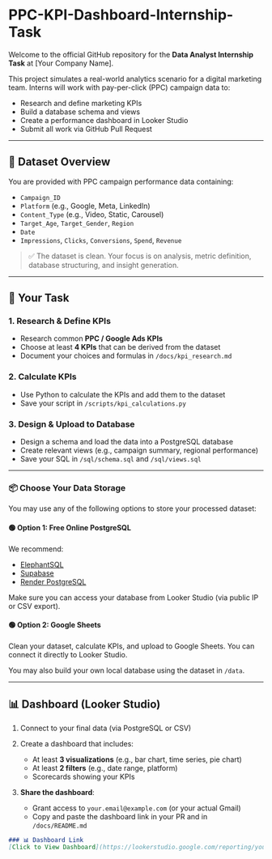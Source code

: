# PPC-KPI-Dashboard-Internship-Task

Welcome to the official GitHub repository for the **Data Analyst Internship Task** at [Your Company Name].

This project simulates a real-world analytics scenario for a digital marketing team. Interns will work with pay-per-click (PPC) campaign data to:

- Research and define marketing KPIs
- Build a database schema and views
- Create a performance dashboard in Looker Studio
- Submit all work via GitHub Pull Request

---

## 📁 Dataset Overview

You are provided with PPC campaign performance data containing:

- `Campaign_ID`
- `Platform` (e.g., Google, Meta, LinkedIn)
- `Content_Type` (e.g., Video, Static, Carousel)
- `Target_Age`, `Target_Gender`, `Region`
- `Date`
- `Impressions`, `Clicks`, `Conversions`, `Spend`, `Revenue`

> ✅ The dataset is clean. Your focus is on analysis, metric definition, database structuring, and insight generation.

---

## 🎯 Your Task

### 1. Research & Define KPIs
- Research common **PPC / Google Ads KPIs**
- Choose at least **4 KPIs** that can be derived from the dataset
- Document your choices and formulas in `/docs/kpi_research.md`

### 2. Calculate KPIs
- Use Python to calculate the KPIs and add them to the dataset
- Save your script in `/scripts/kpi_calculations.py`

### 3. Design & Upload to Database
- Design a schema and load the data into a PostgreSQL database
- Create relevant views (e.g., campaign summary, regional performance)
- Save your SQL in `/sql/schema.sql` and `/sql/views.sql`

---

### 📦 Choose Your Data Storage

You may use any of the following options to store your processed dataset:

#### 🟢 Option 1: Free Online PostgreSQL
We recommend:
- [ElephantSQL](https://www.elephantsql.com/)
- [Supabase](https://supabase.com/)
- [Render PostgreSQL](https://render.com/)

Make sure you can access your database from Looker Studio (via public IP or CSV export).

#### 🟢 Option 2: Google Sheets
Clean your dataset, calculate KPIs, and upload to Google Sheets. You can connect it directly to Looker Studio.

You may also build your own local database using the dataset in `/data`.

---

## 📊 Dashboard (Looker Studio)

1. Connect to your final data (via PostgreSQL or CSV)
2. Create a dashboard that includes:
   - At least **3 visualizations** (e.g., bar chart, time series, pie chart)
   - At least **2 filters** (e.g., date range, platform)
   - Scorecards showing your KPIs

3. **Share the dashboard**:
   - Grant access to `your.email@example.com` (or your actual Gmail)
   - Copy and paste the dashboard link in your PR and in `/docs/README.md`

```markdown
### 📊 Dashboard Link
[Click to View Dashboard](https://lookerstudio.google.com/reporting/your-dashboard-link)
